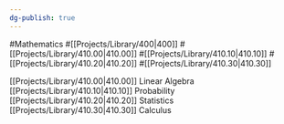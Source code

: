 ```yaml
---
dg-publish: true
---
```

#Mathematics #[[Projects/Library/400\|400]] #[[Projects/Library/410.00\|410.00]] #[[Projects/Library/410.10\|410.10]] #[[Projects/Library/410.20\|410.20]] #[[Projects/Library/410.30\|410.30]]

[[Projects/Library/410.00\|410.00]] Linear Algebra
[[Projects/Library/410.10\|410.10]] Probability
[[Projects/Library/410.20\|410.20]] Statistics
[[Projects/Library/410.30\|410.30]] Calculus
